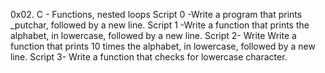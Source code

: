 0x02. C - Functions, nested loops
Script 0 -Write a program that prints _putchar, followed by a new line.
Script 1 -Write a function that prints the alphabet, in lowercase, followed by a new line.
Script 2- Write Write a function that prints 10 times the alphabet, in lowercase, followed by a new line.
Script 3- Write a function that checks for lowercase character.
